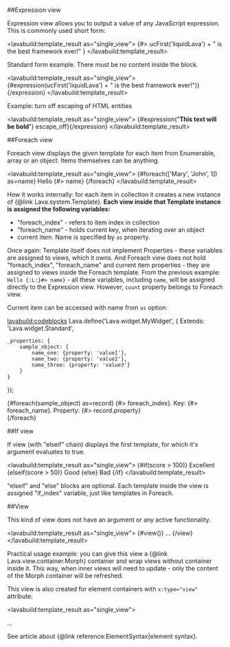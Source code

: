 
##Expression view

Expression view allows you to output a value of any JavaScript expression.
This is commonly used short form:

<lavabuild:template_result as="single_view">
{#> ucFirst('liquidLava') + " is the best framework ever!" }
</lavabuild:template_result>

Standard form example. There must be no content inside the block.

<lavabuild:template_result as="single_view">
{#expression(ucFirst('liquidLava') + " is the best framework ever!")}{/expression}
</lavabuild:template_result>

Example: turn off escaping of HTML entities

<lavabuild:template_result as="single_view">
{#expression("<b>This text will be bold</b>") escape_off}{/expression}
</lavabuild:template_result>

##Foreach view

Foreach view displays the given template for each item from Enumerable, array or an object.
Items themselves can be anything.

<lavabuild:template_result as="single_view">
{#foreach(['Mary', 'John', 1]) as=name}
	Hello {#> name}
{/foreach}
</lavabuild:template_result>

How it works internally: for each item in collection it creates a new instance of {@link Lava.system.Template}.
<b>Each view inside that Template instance is assigned the following variables:</b>
- <str>"foreach_index"</str> - refers to item index in collection
- <str>"foreach_name"</str> - holds current key, when iterating over an object
- current item. Name is specified by `as` property.

Once again: Template itself does not implement Properties - these variables are assigned to views, which it owns.
And Foreach view does not hold <str>"foreach_index"</str>, <str>"foreach_name"</str> and current item properties -
they are assigned to views inside the Foreach template. From the previous example: `Hello {:L:}#> name}` - all these 
variables, including `name`, will be assigned directly to the Expression view. However, `count` property belongs to
Foreach view.

Current item can be accessed with name from `as` option:

<lavabuild:codeblocks>
	<codeblock lang="javascript" title="Example controller">
Lava.define('Lava.widget.MyWidget', {
	Extends: 'Lava.widget.Standard',

	_properties: {
		sample_object: {
			name_one: {property: 'value1'},
			name_two: {property: 'value2'},
			name_three: {property: 'value3'}
		}
	}
});
	</codeblock>
	<codeblock lang="xml" title="Template">
<body lava-app="MyWidget">
	{#foreach(sample_object) as=record}
		{#> foreach_index}. Key: {#> foreach_name}. Property: {#> record.property} <br/>
	{/foreach}
</body>
	</codeblock>
</lavabuild:codeblocks>

##If view

If view (with "elseif" chain) displays the first template, for which it's argument evaluates to <kw>true</kw>.

<lavabuild:template_result as="single_view">
{#if(score > 100)}
	Excellent
{elseif(score > 50)}
	Good
{else}
	Bad
{/if}
</lavabuild:template_result>

"elseif" and "else" blocks are optional.
Each template inside the view is assigned <str>"if_index"</str> variable, just like templates in Foreach.

##View

This kind of view does not have an argument or any active functionality.

<lavabuild:template_result as="single_view">
{#view()}
	...
{/view}
</lavabuild:template_result>

Practical usage example: you can give this view a {@link Lava.view.container.Morph} container
and wrap views without container inside it. This way, when inner views will need to update -
only the content of the Morph container will be refreshed.

This view is also created for element containers with `x:type="view"` attribute:

<lavabuild:template_result as="single_view">
<div x:type="view">
	...
</div>
</lavabuild:template_result>

See article about {@link reference:ElementSyntax|element syntax}.